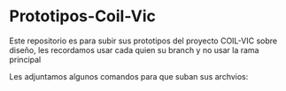 # Prototipos-Coil-Vic
Este repositorio es para subir sus prototipos del proyecto COIL-VIC sobre diseño, les recordamos usar cada quien su branch y no usar la rama principal

Les adjuntamos algunos comandos para que suban sus archvios:

